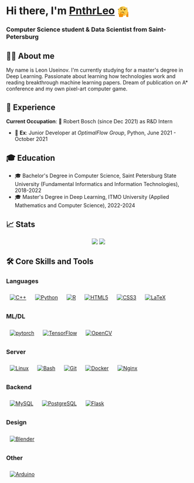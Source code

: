 <h1 align="left">Hi there, I'm <a href="https://pnthrleo.me/" target="_blank">PnthrLeo</a> 
<img src="https://github.com/PnthrLeo/PnthrLeo/blob/main/resources/gifs/thinking_god.webp" height="32" style="vertical-align:middle"></h1>
<h3 align="left">Computer Science student & Data Scientist from Saint-Petersburg</h3>

## 🧑‍💻 About me

My name is Leon Useinov. I'm currently studying for a master's degree in Deep Learning. Passionate about learning how technologies work and reading breakthrough machine learning papers. Dream of publication on A* conference and my own pixel-art computer game.

## 💼 Experience

**Current Occupation**: 💼 Robert Bosch (since Dec 2021) as R&D Intern

- 💼 **Ex**: Junior Developer at _OptimalFlow Group_, Python, June 2021 - October 2021

## 🎓 Education

- 🎓 Bachelor's Degree in Computer Science, Saint Petersburg State University (Fundamental Informatics and Information Technologies), 2018-2022
- 🎓 Master's Degree in Deep Learning, ITMO University (Applied Mathematics and Computer Science), 2022-2024

## 📈 Stats
<p  align="center">
  <img src="https://github-readme-stats.vercel.app/api?username=PnthrLeo&bg_color=30,711c91,091833&title_color=dcdcdc&text_color=dcdcdc&border_color=dcdcdc">
  <img src="https://github-readme-stats.vercel.app/api/top-langs/?username=PnthrLeo&bg_color=30,711c91,091833&title_color=dcdcdc&text_color=dcdcdc&border_color=dcdcdc"/>
</p>

## 🛠️ Core Skills and Tools

### Languages
<div class="row">
  <a href="https://www.cplusplus.com/" target="_blank"><img style="margin: 10px" src="https://profilinator.rishav.dev/skills-assets/cplusplus-original.svg" alt="C++" height="50" /></a>  
  <a href="https://www.python.org/" target="_blank"><img style="margin: 10px" src="https://profilinator.rishav.dev/skills-assets/python-original.svg" alt="Python" height="50" /></a>  
  <a href="https://www.r-project.org/" target="_blank"><img style="margin: 10px" src="https://profilinator.rishav.dev/skills-assets/r.svg" alt="R" height="50" /></a>  
  <a href="https://en.wikipedia.org/wiki/HTML5" target="_blank"><img style="margin: 10px" src="https://profilinator.rishav.dev/skills-assets/html5-original-wordmark.svg" alt="HTML5" height="50" /></a>  
  <a href="https://www.w3schools.com/css/" target="_blank"><img style="margin: 10px" src="https://profilinator.rishav.dev/skills-assets/css3-original-wordmark.svg" alt="CSS3" height="50" /></a>  
  <a href="https://www.latex-project.org/" target="_blank"><img style="margin: 10px" src="https://profilinator.rishav.dev/skills-assets/latex.png" alt="LaTeX" height="50" /></a>
</div>

### ML/DL
<div class="row">
  <a href="https://pytorch.org/" target="_blank"><img style="margin: 10px" src="https://profilinator.rishav.dev/skills-assets/pytorch-icon.svg" alt="pytorch" height="50" /></a>  
  <a href="https://www.tensorflow.org/" target="_blank"><img style="margin: 10px" src="https://profilinator.rishav.dev/skills-assets/tensorflow-icon.svg" alt="TensorFlow" height="50" /></a>  
  <a href="https://opencv.org/" target="_blank"><img style="margin: 10px" src="https://profilinator.rishav.dev/skills-assets/opencv-icon.svg" alt="OpenCV" height="50" /></a>
</div>

### Server
<div class="row">
  <a href="https://www.linux.org/" target="_blank"><img style="margin: 10px" src="https://profilinator.rishav.dev/skills-assets/linux-original.svg" alt="Linux" height="50" /></a>  
  <a href="https://www.gnu.org/software/bash/" target="_blank"><img style="margin: 10px" src="https://profilinator.rishav.dev/skills-assets/gnu_bash-icon.svg" alt="Bash" height="50" /></a>  
  <a href="https://github.com/" target="_blank"><img style="margin: 10px" src="https://profilinator.rishav.dev/skills-assets/git-scm-icon.svg" alt="Git" height="50" /></a>  
  <a href="https://www.docker.com/" target="_blank"><img style="margin: 10px" src="https://profilinator.rishav.dev/skills-assets/docker-original-wordmark.svg" alt="Docker" height="50" /></a>  
  <a href="https://www.nginx.com/" target="_blank"><img style="margin: 10px" src="https://profilinator.rishav.dev/skills-assets/nginx-original.svg" alt="Nginx" height="50" /></a>
</div>

### Backend
<div class="row">
  <a href="https://www.mysql.com/" target="_blank"><img style="margin: 10px" src="https://profilinator.rishav.dev/skills-assets/mysql-original-wordmark.svg" alt="MySQL" height="50" /></a>  
  <a href="https://www.postgresql.org/" target="_blank"><img style="margin: 10px" src="https://profilinator.rishav.dev/skills-assets/postgresql-original-wordmark.svg" alt="PostgreSQL" height="50" /></a>  
  <a href="https://flask.palletsprojects.com/" target="_blank"><img style="margin: 10px" src="https://profilinator.rishav.dev/skills-assets/flask.png" alt="Flask" height="50" /></a>  
</div>

### Design
<div class="row">
  <a href="https://www.blender.org/" target="_blank"><img style="margin: 10px" src="https://profilinator.rishav.dev/skills-assets/blender_community_badge_white.svg" alt="Blender" height="50" /></a>
</div>

### Other
<div class="row">
  <a href="https://www.arduino.cc/" target="_blank"><img style="margin: 10px" src="https://profilinator.rishav.dev/skills-assets/arduino.png" alt="Arduino" height="50" /></a>  
</div>
